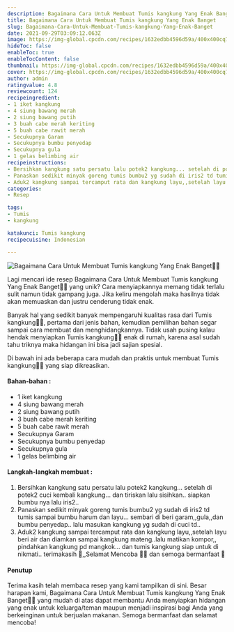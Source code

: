 ```yaml
---
description: Bagaimana Cara Untuk Membuat Tumis kangkung Yang Enak Banget"
title: Bagaimana Cara Untuk Membuat Tumis kangkung Yang Enak Banget
slug: Bagaimana-Cara-Untuk-Membuat-Tumis-kangkung-Yang-Enak-Banget
date: 2021-09-29T03:09:12.063Z
image: https://img-global.cpcdn.com/recipes/1632edbb4596d59a/400x400cq70/photo.jpg
hideToc: false
enableToc: true
enableTocContent: false
thumbnail: https://img-global.cpcdn.com/recipes/1632edbb4596d59a/400x400cq70/photo.jpg
cover: https://img-global.cpcdn.com/recipes/1632edbb4596d59a/400x400cq70/photo.jpg
author: admin
ratingvalue: 4.8
reviewcount: 124
recipeingredient:
- 1 iket kangkung
- 4 siung bawang merah
- 2 siung bawang putih
- 3 buah cabe merah keriting
- 5 buah cabe rawit merah
- Secukupnya Garam
- Secukupnya bumbu penyedap
- Secukupnya gula
- 1 gelas belimbing air
recipeinstructions:
- Bersihkan kangkung satu persatu lalu potek2 kangkung... setelah di potek2 cuci kembali kangkung... dan tiriskan lalu sisihkan.. siapkan bumbu nya lalu iris2..
- Panaskan sedikit minyak goreng tumis bumbu2 yg sudah di iris2 td tumis sampai bumbu harum dan layu... sembari di beri garam,,gula,,dan bumbu penyedap.. lalu masukan kangkung yg sudah di cuci td..
- Aduk2 kangkung sampai tercamput rata dan kangkung layu,,setelah layu beri air dan diamkan sampai kangkung mateng..lalu matikan kompor,, pindahkan kangkung pd mangkok... dan tumis kangkung siap untuk di nikmati.. terimakasih 🙏,,Selamat Mencoba 👩‍🍳 dan semoga bermanfaat 🙂
categories:
- Resep

tags:
- Tumis
- kangkung

katakunci: Tumis kangkung
recipecuisine: Indonesian

---
```


![Bagaimana Cara Untuk Membuat Tumis kangkung Yang Enak Banget👩‍🍳](https://img-global.cpcdn.com/recipes/1632edbb4596d59a/400x400cq70/photo.jpg)

Lagi mencari ide resep Bagaimana Cara Untuk Membuat Tumis kangkung Yang Enak Banget👩‍🍳 yang unik? Cara menyiapkannya memang tidak terlalu sulit namun tidak gampang juga. Jika keliru mengolah maka hasilnya tidak akan memuaskan dan justru cenderung tidak enak.

Banyak hal yang sedikit banyak mempengaruhi kualitas rasa dari Tumis kangkung👩‍🍳, pertama dari jenis bahan, kemudian pemilihan bahan segar sampai cara membuat dan menghidangkannya. Tidak usah pusing kalau hendak menyiapkan Tumis kangkung👩‍🍳 enak di rumah, karena asal sudah tahu triknya maka hidangan ini bisa jadi sajian spesial.

Di bawah ini ada beberapa cara mudah dan praktis untuk membuat Tumis kangkung👩‍🍳 yang siap dikreasikan.

<!--inarticleads1-->

#### Bahan-bahan :

- 1 iket kangkung
- 4 siung bawang merah
- 2 siung bawang putih
- 3 buah cabe merah keriting
- 5 buah cabe rawit merah
- Secukupnya Garam
- Secukupnya bumbu penyedap
- Secukupnya gula
- 1 gelas belimbing air

<!--inarticleads2-->

#### Langkah-langkah membuat :

1. Bersihkan kangkung satu persatu lalu potek2 kangkung... setelah di potek2 cuci kembali kangkung... dan tiriskan lalu sisihkan.. siapkan bumbu nya lalu iris2..
1. Panaskan sedikit minyak goreng tumis bumbu2 yg sudah di iris2 td tumis sampai bumbu harum dan layu... sembari di beri garam,,gula,,dan bumbu penyedap.. lalu masukan kangkung yg sudah di cuci td..
1. Aduk2 kangkung sampai tercamput rata dan kangkung layu,,setelah layu beri air dan diamkan sampai kangkung mateng..lalu matikan kompor,, pindahkan kangkung pd mangkok... dan tumis kangkung siap untuk di nikmati.. terimakasih 🙏,,Selamat Mencoba 👩‍🍳 dan semoga bermanfaat 🙂

#### Penutup

Terima kasih telah membaca resep yang kami tampilkan di sini. Besar harapan kami, Bagaimana Cara Untuk Membuat Tumis kangkung Yang Enak Banget👩‍🍳 yang mudah di atas dapat membantu Anda menyiapkan hidangan yang enak untuk keluarga/teman maupun menjadi inspirasi bagi Anda yang berkeinginan untuk berjualan makanan. Semoga bermanfaat dan selamat mencoba!